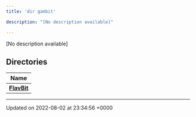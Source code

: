 ```yaml
---
title: 'dir gambit'

description: "[No description available]"

---
```







[No description available]

## Directories

| Name           |
| -------------- |
| **[FlavBit](/documentation/code/darkbit_development/files/dir_79b9619463ce09cde16afaa584237f8f/#dir-flavbit)**  |






-------------------------------

Updated on 2022-08-02 at 23:34:56 +0000
